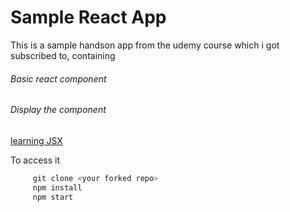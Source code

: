 # Sample React App

This is a sample handson app from the udemy course which i got subscribed to, containing
###### Basic react component
###### Display the component

[learning JSX](docs/LEARN-JSX.md)

To access it
```javascript
     git clone <your forked repo>
     npm install
     npm start
```